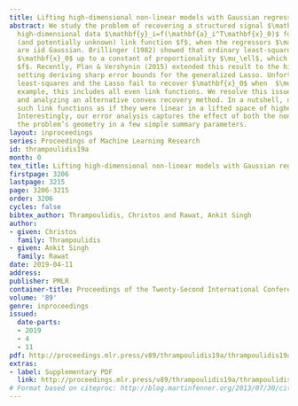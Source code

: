 ```yaml
---
title: Lifting high-dimensional non-linear models with Gaussian regressors
abstract: We study the problem of recovering a structured signal $\mathbf{x}_0$ from
  high-dimensional data $\mathbf{y}_i=f(\mathbf{a}_i^T\mathbf{x}_0)$ for some nonlinear
  (and potentially unknown) link function $f$, when the regressors $\mathbf{a}_i$
  are iid Gaussian. Brillinger (1982) showed that ordinary least-squares estimates
  $\mathbf{x}_0$ up to a constant of proportionality $\mu_\ell$, which depends on
  $f$. Recently, Plan & Vershynin (2015) extended this result to the high-dimensional
  setting deriving sharp error bounds for the generalized Lasso. Unfortunately, both
  least-squares and the Lasso fail to recover $\mathbf{x}_0$ when  $\mu_\ell=0$. For
  example, this includes all even link functions. We resolve this issue by proposing
  and analyzing an alternative convex recovery method. In a nutshell, our method treats
  such link functions as if they were linear in a lifted space of higher-dimension.
  Interestingly, our error analysis captures the effect of both the nonlinearity and
  the problem’s geometry in a few simple summary parameters.
layout: inproceedings
series: Proceedings of Machine Learning Research
id: thrampoulidis19a
month: 0
tex_title: Lifting high-dimensional non-linear models with Gaussian regressors
firstpage: 3206
lastpage: 3215
page: 3206-3215
order: 3206
cycles: false
bibtex_author: Thrampoulidis, Christos and Rawat, Ankit Singh
author:
- given: Christos
  family: Thrampoulidis
- given: Ankit Singh
  family: Rawat
date: 2019-04-11
address: 
publisher: PMLR
container-title: Proceedings of the Twenty-Second International Conference on Artificial Intelligence and Statistics
volume: '89'
genre: inproceedings
issued:
  date-parts:
  - 2019
  - 4
  - 11
pdf: http://proceedings.mlr.press/v89/thrampoulidis19a/thrampoulidis19a.pdf
extras:
- label: Supplementary PDF
  link: http://proceedings.mlr.press/v89/thrampoulidis19a/thrampoulidis19a-supp.pdf
# Format based on citeproc: http://blog.martinfenner.org/2013/07/30/citeproc-yaml-for-bibliographies/
---
```

